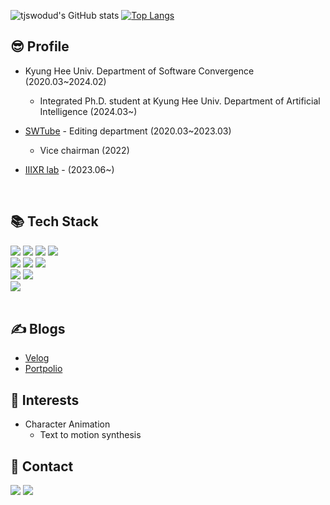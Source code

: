 ![tjswodud's GitHub stats](https://github-readme-stats.vercel.app/api?username=tjswodud&show_icons=true&theme=dracula)
[![Top Langs](https://github-readme-stats.vercel.app/api/top-langs/?username=tjswodud&layout=compact&theme=dracula&langs_count=7)](https://github.com/anuraghazra/github-readme-stats)

## 😎 Profile
- Kyung Hee Univ. Department of Software Convergence (2020.03~2024.02)
  - Integrated Ph.D. student at Kyung Hee Univ. Department of Artificial Intelligence (2024.03~)

- [SWTube](https://www.youtube.com/channel/UCoJhIFodUrsH8suAe0kYDzQ) - Editing department (2020.03~2023.03)
  - Vice chairman (2022)

- [IIIXR lab](https://iiixr.khu.ac.kr/) - (2023.06~)
<br>

## &#128218; Tech Stack
<div align="left">
<img src="https://img.shields.io/badge/Python-3776AB?style=for-the-badge&logo=Python&logoColor=white">
<img src="https://img.shields.io/badge/C-A8B9CC?style=for-the-badge&logo=C&logoColor=white">
<img src="https://img.shields.io/badge/C++-00599C?style=for-the-badge&logo=C%2B%2B&logoColor=white">
<img src="https://img.shields.io/badge/C%23-239120?style=for-the-badge&logo=Csharp&logoColor=white">
<br>

<img src="https://img.shields.io/badge/Html-E34F26.svg?&style=for-the-badge&logo=HTML5&logoColor=white"/>
<img src="https://img.shields.io/badge/Css-1572B6.svg?&style=for-the-badge&logo=CSS3&logoColor=white"/>
<img src="https://img.shields.io/badge/Javascript-F7DF1E.svg?&style=for-the-badge&logo=Javascript&logoColor=white"/>
<br>

<img src="https://img.shields.io/badge/Unity-FFFFFF.svg?&style=for-the-badge&logo=Unity&logoColor=black"/>
<img src="https://img.shields.io/badge/Unreal Engine-0E1128.svg?&style=for-the-badge&logo=UnrealEngine&logoColor=white"/>
<br>

<img src="https://img.shields.io/badge/PyTorch-EE4C2C.svg?&style=for-the-badge&logo=PyTorch&logoColor=white"/>

</div>

<br>

## ✍️ Blogs

* [Velog](https://velog.io/@tjswodud)
* [Portpolio](https://tjswodud.notion.site/Jaeyoung-Seon-70d6c8d4d1264d0eb9199e07d1685b8c)

## 📖 Interests

* Character Animation
  - Text to motion synthesis

## 🔗 Contact

<a href="mailto:tjswodud85@gmail.com" target="_blank"><img src="https://img.shields.io/badge/Gmail-F07C3E?style=round-square&logo=Gmail&logoColor=EA4335"/></a>
<a href="https://www.linkedin.com/in/%EC%9E%AC%EC%98%81-%EC%84%A0-991625298/" target="_blank"><img src="https://img.shields.io/badge/-LinkedIn-blue?style=flat-square&logo=Linkedin&logoColor=white"/></a>
